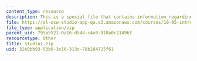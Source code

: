 ```yaml
---
content_type: resource
description: This is a special file that contains information regarding studio 1.
file: https://ol-ocw-studio-app-qa.s3.amazonaws.com/courses/18-05-introduction-to-probability-and-statistics-spring-2014/32e0bb9353b63c16313c78b284725f61_studio1.zip
file_type: application/zip
parent_uid: 795a5521-0a16-d54d-c4e8-910a0c21496f
resourcetype: Other
title: studio1.zip
uid: 32e0bb93-53b6-3c16-313c-78b284725f61
---
```

